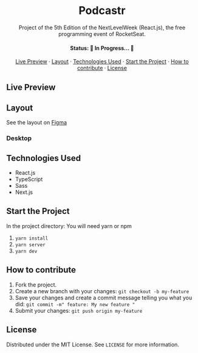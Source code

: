 <h1 align='center'>Podcastr</h1>

<p align='center'>Project of the 5th Edition of the NextLevelWeek (React.js), the free programming event of RocketSeat.</p>

<h4 align='center'>Status: 🚧 In Progress... 🚧</h4>

<p align='center'>
  <a href='#live-preview'>Live Preview</a> ·
  <a href='#layout'>Layout</a> ·
  <a href='#technologies-used'>Technologies Used</a> ·
  <a href='#start-the-project'>Start the Project</a> ·
  <a href='#how-to-contribute'>How to contribute</a> ·
  <a href='#license'>License</a>
</p>

## Live Preview

## Layout

See the layout on [Figma](https://www.figma.com/file/UwFEntsHpHYJlHNQAQr4gA/Podcastr?node-id=160%3A2761)

### Desktop

## Technologies Used

- React.js
- TypeScript
- Sass
- Next.js

## Start the Project

In the project directory:
You will need yarn or npm

1. `yarn install`
2. `yarn server`
3. `yarn dev`


## How to contribute

1. Fork the project.
2. Create a new branch with your changes: `git checkout -b my-feature`
3. Save your changes and create a commit message telling you what you did: `git commit -m" feature: My new feature "`
4. Submit your changes: `git push origin my-feature`

## License

Distributed under the MIT License. See `LICENSE` for more information.
